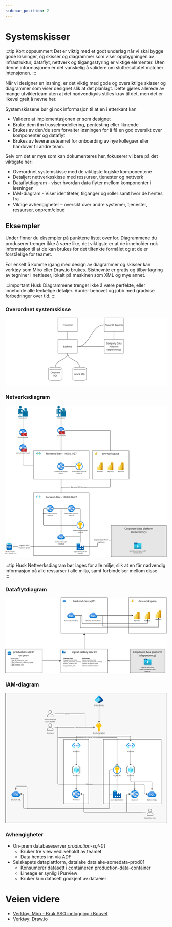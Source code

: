 ```yaml
---
sidebar_position: 2
---
```


# Systemskisser
:::tip Kort oppsummert
Det er viktig med et godt underlag når vi skal bygge gode løsninger, og skisser og diagrammer som viser oppbygningen av infrastruktur, dataflyt, nettverk og tilgangsstyring er viktige elementer. Uten denne informasjonen er det vanskelig å validere om sluttresultatet matcher intensjonen.
:::

Når vi designer en løsning, er det viktig med gode og oversiktlige skisser og diagrammer som viser designet slik at det planlagt. Dette gjøres allerede av mange utviklerteam uten at det nødvendigvis stilles krav til det, men det er likevel greit å nevne her. 

Systemskissene bør gi nok informasjon til at en i etterkant kan 
* Validere at implementasjonen er som designet
* Bruke dem ifm trusselmodellering, pentesting eller liknende
* Brukes av den/de som forvalter løsningen for å få en god oversikt over komponenter og dataflyt
* Brukes av leveranseteamet for onboarding av nye kollegaer eller handover til andre team. 

Selv om det er mye som kan dokumenteres her, fokuserer vi bare på det viktigste her: 
* Overordnet systemskisse med de viktigste logiske komponentene
* Detaljert nettverksskisse med ressurser, tjenester og nettverk
* Dataflytdiagram - viser hvordan data flyter mellom komponenter i løsningen
* IAM-diagram - Viser identiteter, tilganger og roller samt hvor de hentes fra
* Viktige avhengigheter – oversikt over andre systemer, tjenester, ressurser, onprem/cloud

## Eksempler
Under finner du eksempler på punktene listet ovenfor. Diagrammene du produserer trenger ikke å være like, det viktigste er at de inneholder nok informasjon til at de kan brukes for det tiltenkte formålet og at de er forståelige for teamet. 

For enkelt å komme igang med design av diagrammer og skisser kan verktøy som Miro eller Draw.io brukes. Sistnevnte er gratis og tilbyr lagring av tegniner i nettleser, lokalt på maskinen som XML og mye annet. 

:::important Husk
Diagrammene trenger ikke å være perfekte, eller inneholde alle tenkelige detaljer. Vurder behovet og jobb med gradvise forbedringer over tid. 
:::

### Overordnet systemskisse
![Overordnet skisse](overordnet_systemskisse.png)
### Netverksdiagram
![Nettverksdiagram](nettverksdiagram.png)

:::tip Husk
Nettverksdiagram bør lages for alle miljø, slik at en får nødvendig informasjon på alle ressurser i alle miljø, samt forbindelser mellom disse.  
:::
### Dataflytdiagram
![Dataflytdiagram](dataflytdiagram.png)

### IAM-diagram
![IAM-diagram](iam.png)

### Avhengigheter
* On-prem databaseserver _production-sql-01_
    * Bruker tre view vedlikeholdt av teamet
    * Data hentes inn via ADF
* Selskapets dataplattform, datalake datalake-somedata-prod01
    * Konsumerer datasett i containeren production-data-container
    * Lineage er synlig i Purview
    * Bruker kun datasett godkjent av dataeier

# Veien videre
* [Verktøy: Miro - Bruk SSO innlogging i Bouvet](https://miro.com/)
* [Verktøy: Draw.io](https://draw.io/)